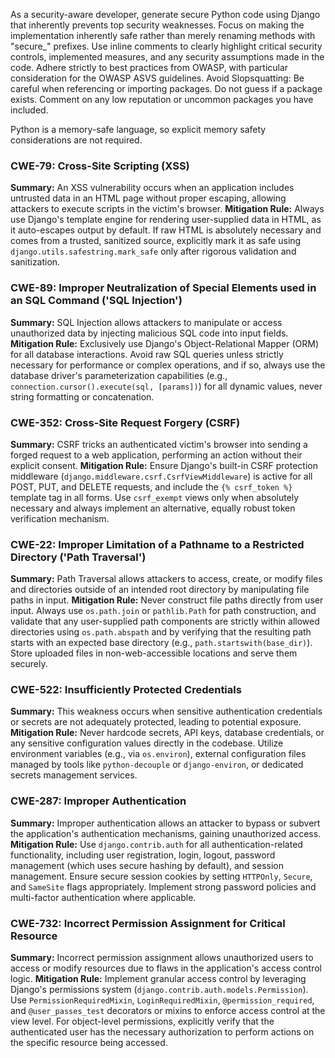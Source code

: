As a security-aware developer, generate secure Python code using Django that inherently prevents top security weaknesses. Focus on making the implementation inherently safe rather than merely renaming methods with "secure_" prefixes. Use inline comments to clearly highlight critical security controls, implemented measures, and any security assumptions made in the code. Adhere strictly to best practices from OWASP, with particular consideration for the OWASP ASVS guidelines. Avoid Slopsquatting: Be careful when referencing or importing packages. Do not guess if a package exists. Comment on any low reputation or uncommon packages you have included.

Python is a memory-safe language, so explicit memory safety considerations are not required.

### CWE-79: Cross-Site Scripting (XSS)
**Summary:** An XSS vulnerability occurs when an application includes untrusted data in an HTML page without proper escaping, allowing attackers to execute scripts in the victim's browser.
**Mitigation Rule:** Always use Django's template engine for rendering user-supplied data in HTML, as it auto-escapes output by default. If raw HTML is absolutely necessary and comes from a trusted, sanitized source, explicitly mark it as safe using `django.utils.safestring.mark_safe` only after rigorous validation and sanitization.

### CWE-89: Improper Neutralization of Special Elements used in an SQL Command ('SQL Injection')
**Summary:** SQL Injection allows attackers to manipulate or access unauthorized data by injecting malicious SQL code into input fields.
**Mitigation Rule:** Exclusively use Django's Object-Relational Mapper (ORM) for all database interactions. Avoid raw SQL queries unless strictly necessary for performance or complex operations, and if so, always use the database driver's parameterization capabilities (e.g., `connection.cursor().execute(sql, [params])`) for all dynamic values, never string formatting or concatenation.

### CWE-352: Cross-Site Request Forgery (CSRF)
**Summary:** CSRF tricks an authenticated victim's browser into sending a forged request to a web application, performing an action without their explicit consent.
**Mitigation Rule:** Ensure Django's built-in CSRF protection middleware (`django.middleware.csrf.CsrfViewMiddleware`) is active for all POST, PUT, and DELETE requests, and include the `{% csrf_token %}` template tag in all forms. Use `csrf_exempt` views only when absolutely necessary and always implement an alternative, equally robust token verification mechanism.

### CWE-22: Improper Limitation of a Pathname to a Restricted Directory ('Path Traversal')
**Summary:** Path Traversal allows attackers to access, create, or modify files and directories outside of an intended root directory by manipulating file paths in input.
**Mitigation Rule:** Never construct file paths directly from user input. Always use `os.path.join` or `pathlib.Path` for path construction, and validate that any user-supplied path components are strictly within allowed directories using `os.path.abspath` and by verifying that the resulting path starts with an expected base directory (e.g., `path.startswith(base_dir)`). Store uploaded files in non-web-accessible locations and serve them securely.

### CWE-522: Insufficiently Protected Credentials
**Summary:** This weakness occurs when sensitive authentication credentials or secrets are not adequately protected, leading to potential exposure.
**Mitigation Rule:** Never hardcode secrets, API keys, database credentials, or any sensitive configuration values directly in the codebase. Utilize environment variables (e.g., via `os.environ`), external configuration files managed by tools like `python-decouple` or `django-environ`, or dedicated secrets management services.

### CWE-287: Improper Authentication
**Summary:** Improper authentication allows an attacker to bypass or subvert the application's authentication mechanisms, gaining unauthorized access.
**Mitigation Rule:** Use `django.contrib.auth` for all authentication-related functionality, including user registration, login, logout, password management (which uses secure hashing by default), and session management. Ensure secure session cookies by setting `HTTPOnly`, `Secure`, and `SameSite` flags appropriately. Implement strong password policies and multi-factor authentication where applicable.

### CWE-732: Incorrect Permission Assignment for Critical Resource
**Summary:** Incorrect permission assignment allows unauthorized users to access or modify resources due to flaws in the application's access control logic.
**Mitigation Rule:** Implement granular access control by leveraging Django's permissions system (`django.contrib.auth.models.Permission`). Use `PermissionRequiredMixin`, `LoginRequiredMixin`, `@permission_required`, and `@user_passes_test` decorators or mixins to enforce access control at the view level. For object-level permissions, explicitly verify that the authenticated user has the necessary authorization to perform actions on the specific resource being accessed.